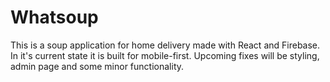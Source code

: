 # Whatsoup

This is a soup application for home delivery made with React and Firebase. In it's current state it is 
 built for mobile-first. Upcoming fixes will be styling, admin page and some minor functionality. 
 
